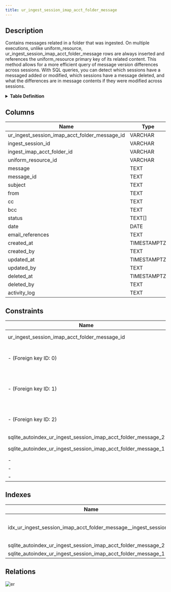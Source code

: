 ```yaml
---
title: ur_ingest_session_imap_acct_folder_message
---
```


## Description

Contains messages related in a folder that was ingested. On multiple executions,
unlike uniform_resource, ur_ingest_session_imap_acct_folder_message rows are
always inserted and references the uniform_resource primary key of its related
content. This method allows for a more efficient query of message version
differences across sessions. With SQL queries, you can detect which sessions
have a messaged added or modified, which sessions have a message deleted, and
what the differences are in message contents if they were modified across
sessions.

<details>
<summary><strong>Table Definition</strong></summary>

```sql
CREATE TABLE "ur_ingest_session_imap_acct_folder_message" (
    "ur_ingest_session_imap_acct_folder_message_id" VARCHAR PRIMARY KEY NOT NULL,
    "ingest_session_id" VARCHAR NOT NULL,
    "ingest_imap_acct_folder_id" VARCHAR NOT NULL,
    "uniform_resource_id" VARCHAR,
    "message" TEXT NOT NULL,
    "message_id" TEXT NOT NULL,
    "subject" TEXT NOT NULL,
    "from" TEXT NOT NULL,
    "cc" TEXT CHECK(json_valid(cc)) NOT NULL,
    "bcc" TEXT CHECK(json_valid(bcc)) NOT NULL,
    "status" TEXT[] NOT NULL,
    "date" DATE,
    "email_references" TEXT CHECK(json_valid(email_references)) NOT NULL,
    "created_at" TIMESTAMPTZ DEFAULT CURRENT_TIMESTAMP,
    "created_by" TEXT DEFAULT 'UNKNOWN',
    "updated_at" TIMESTAMPTZ,
    "updated_by" TEXT,
    "deleted_at" TIMESTAMPTZ,
    "deleted_by" TEXT,
    "activity_log" TEXT,
    FOREIGN KEY("ingest_session_id") REFERENCES "ur_ingest_session"("ur_ingest_session_id"),
    FOREIGN KEY("ingest_imap_acct_folder_id") REFERENCES "ur_ingest_session_imap_acct_folder"("ur_ingest_session_imap_acct_folder_id"),
    FOREIGN KEY("uniform_resource_id") REFERENCES "uniform_resource"("uniform_resource_id"),
    UNIQUE("message", "message_id")
)
```

</details>

## Columns

| Name                                          | Type        | Default           | Nullable | Parents                                                                                                               | Comment                                                 |
| --------------------------------------------- | ----------- | ----------------- | -------- | --------------------------------------------------------------------------------------------------------------------- | ------------------------------------------------------- |
| ur_ingest_session_imap_acct_folder_message_id | VARCHAR     |                   | false    |                                                                                                                       | {"isSqlDomainZodDescrMeta":true,"isVarChar":true}       |
| ingest_session_id                             | VARCHAR     |                   | false    | [ur_ingest_session](/docs/standard-library/rssd-schema/ur_ingest_session)                                   | {"isSqlDomainZodDescrMeta":true,"isVarChar":true}       |
| ingest_imap_acct_folder_id                    | VARCHAR     |                   | false    | [ur_ingest_session_imap_acct_folder](/docs/standard-library/rssd-schema/ur_ingest_session_imap_acct_folder) | {"isSqlDomainZodDescrMeta":true,"isVarChar":true}       |
| uniform_resource_id                           | VARCHAR     |                   | true     | [uniform_resource](/docs/standard-library/rssd-schema/uniform_resource)                                     | {"isSqlDomainZodDescrMeta":true,"isVarChar":true}       |
| message                                       | TEXT        |                   | false    |                                                                                                                       |                                                         |
| message_id                                    | TEXT        |                   | false    |                                                                                                                       |                                                         |
| subject                                       | TEXT        |                   | false    |                                                                                                                       |                                                         |
| from                                          | TEXT        |                   | false    |                                                                                                                       |                                                         |
| cc                                            | TEXT        |                   | false    |                                                                                                                       | {"isSqlDomainZodDescrMeta":true,"isJsonText":true}      |
| bcc                                           | TEXT        |                   | false    |                                                                                                                       | {"isSqlDomainZodDescrMeta":true,"isJsonText":true}      |
| status                                        | TEXT[]      |                   | false    |                                                                                                                       |                                                         |
| date                                          | DATE        |                   | true     |                                                                                                                       |                                                         |
| email_references                              | TEXT        |                   | false    |                                                                                                                       | {"isSqlDomainZodDescrMeta":true,"isJsonText":true}      |
| created_at                                    | TIMESTAMPTZ | CURRENT_TIMESTAMP | true     |                                                                                                                       |                                                         |
| created_by                                    | TEXT        | 'UNKNOWN'         | true     |                                                                                                                       |                                                         |
| updated_at                                    | TIMESTAMPTZ |                   | true     |                                                                                                                       |                                                         |
| updated_by                                    | TEXT        |                   | true     |                                                                                                                       |                                                         |
| deleted_at                                    | TIMESTAMPTZ |                   | true     |                                                                                                                       |                                                         |
| deleted_by                                    | TEXT        |                   | true     |                                                                                                                       |                                                         |
| activity_log                                  | TEXT        |                   | true     |                                                                                                                       | {"isSqlDomainZodDescrMeta":true,"isJsonSqlDomain":true} |

## Constraints

| Name                                                          | Type        | Definition                                                                                                                                                                        |
| ------------------------------------------------------------- | ----------- | --------------------------------------------------------------------------------------------------------------------------------------------------------------------------------- |
| ur_ingest_session_imap_acct_folder_message_id                 | PRIMARY KEY | PRIMARY KEY (ur_ingest_session_imap_acct_folder_message_id)                                                                                                                       |
| - (Foreign key ID: 0)                                         | FOREIGN KEY | FOREIGN KEY (uniform_resource_id) REFERENCES uniform_resource (uniform_resource_id) ON UPDATE NO ACTION ON DELETE NO ACTION MATCH NONE                                            |
| - (Foreign key ID: 1)                                         | FOREIGN KEY | FOREIGN KEY (ingest_imap_acct_folder_id) REFERENCES ur_ingest_session_imap_acct_folder (ur_ingest_session_imap_acct_folder_id) ON UPDATE NO ACTION ON DELETE NO ACTION MATCH NONE |
| - (Foreign key ID: 2)                                         | FOREIGN KEY | FOREIGN KEY (ingest_session_id) REFERENCES ur_ingest_session (ur_ingest_session_id) ON UPDATE NO ACTION ON DELETE NO ACTION MATCH NONE                                            |
| sqlite_autoindex_ur_ingest_session_imap_acct_folder_message_2 | UNIQUE      | UNIQUE (message, message_id)                                                                                                                                                      |
| sqlite_autoindex_ur_ingest_session_imap_acct_folder_message_1 | PRIMARY KEY | PRIMARY KEY (ur_ingest_session_imap_acct_folder_message_id)                                                                                                                       |
| -                                                             | CHECK       | CHECK(json_valid(cc))                                                                                                                                                             |
| -                                                             | CHECK       | CHECK(json_valid(bcc))                                                                                                                                                            |
| -                                                             | CHECK       | CHECK(json_valid(email_references))                                                                                                                                               |

## Indexes

| Name                                                              | Definition                                                                                                                                            |
| ----------------------------------------------------------------- | ----------------------------------------------------------------------------------------------------------------------------------------------------- |
| idx_ur_ingest_session_imap_acct_folder_message__ingest_session_id | CREATE INDEX "idx_ur_ingest_session_imap_acct_folder_message__ingest_session_id" ON "ur_ingest_session_imap_acct_folder_message"("ingest_session_id") |
| sqlite_autoindex_ur_ingest_session_imap_acct_folder_message_2     | UNIQUE (message, message_id)                                                                                                                          |
| sqlite_autoindex_ur_ingest_session_imap_acct_folder_message_1     | PRIMARY KEY (ur_ingest_session_imap_acct_folder_message_id)                                                                                           |

## Relations

![er](../../../../../assets/ur_ingest_session_imap_acct_folder_message.svg)
